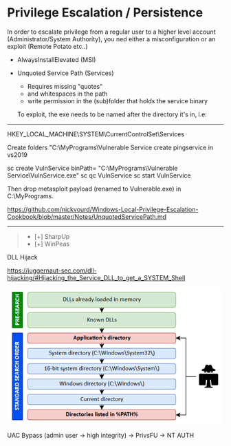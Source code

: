 # Privilege Escalation / Persistence

In order to escalate privilege from a regular user to a higher level account (Administrator/System Authority), you ned either a misconfiguration or an exploit (Remote Potato etc..)

- AlwaysInstallElevated (MSI)
- Unquoted Service Path (Services)
  - Requires missing "quotes"
  - and whitespaces in the path
  - write permission in the (sub)folder that holds the service binary

  To exploit, the exe needs to be named after the directory it's in, i.e:

---  

HKEY_LOCAL_MACHINE\SYSTEM\CurrentControlSet\Services

Create folders "C:\MyPrograms\Vulnerable Service
create pingservice in vs2019


sc create VulnService binPath= "C:\MyPrograms\Vulnerable Service\VulnService.exe"
sc qc VulnService
sc start VulnService

Then drop metasploit payload (renamed to Vulnerable.exe) in C:\MyPrograms.

  https://github.com/nickvourd/Windows-Local-Privilege-Escalation-Cookbook/blob/master/Notes/UnquotedServicePath.md

---

> - [+] SharpUp
> - [+] WinPeas

DLL Hijack

https://juggernaut-sec.com/dll-hijacking/#Hijacking_the_Service_DLL_to_get_a_SYSTEM_Shell

![image](./images/dllsearch.jpg)

UAC Bypass (admin user -> high integrity) -> PrivsFU -> NT AUTH